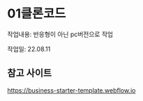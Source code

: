 # 01클론코드

작업내용: 반응형이 아닌 pc버전으로 작업

작업일: 22.08.11

## 참고 사이트

https://business-starter-template.webflow.io
